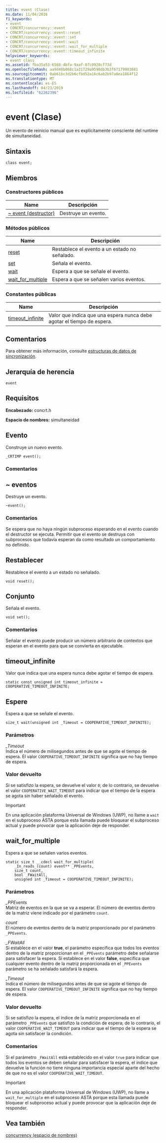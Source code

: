 ```yaml
---
title: event (Clase)
ms.date: 11/04/2016
f1_keywords:
- event
- CONCRT/concurrency::event
- CONCRT/concurrency::event::reset
- CONCRT/concurrency::event::set
- CONCRT/concurrency::event::wait
- CONCRT/concurrency::event::wait_for_multiple
- CONCRT/concurrency::event::timeout_infinite
helpviewer_keywords:
- event class
ms.assetid: fba35a53-6568-4bfa-9aaf-07c0928cf73d
ms.openlocfilehash: aa9d46b868c1a31729a9590db3b3f67179903881
ms.sourcegitcommit: 0ab61bc3d2b6cfbd52a16c6ab2b97a8ea1864f12
ms.translationtype: MT
ms.contentlocale: es-ES
ms.lasthandoff: 04/23/2019
ms.locfileid: "62262396"
---
```

# <a name="event-class"></a>event (Clase)

Un evento de reinicio manual que es explícitamente consciente del runtime de simultaneidad.

## <a name="syntax"></a>Sintaxis

```
class event;
```

## <a name="members"></a>Miembros

### <a name="public-constructors"></a>Constructores públicos

|Name|Descripción|
|----------|-----------------|
|[~ event (destructor)](#dtor)|Destruye un evento.|

### <a name="public-methods"></a>Métodos públicos

|Name|Descripción|
|----------|-----------------|
|[reset](#reset)|Restablece el evento a un estado no señalado.|
|[set](#set)|Señala el evento.|
|[wait](#wait)|Espera a que se señale el evento.|
|[wait_for_multiple](#wait_for_multiple)|Espera a que se señalen varios eventos.|

### <a name="public-constants"></a>Constantes públicas

|Name|Descripción|
|----------|-----------------|
|[timeout_infinite](#timeout_infinite)|Valor que indica que una espera nunca debe agotar el tiempo de espera.|

## <a name="remarks"></a>Comentarios

Para obtener más información, consulte [estructuras de datos de sincronización](../../../parallel/concrt/synchronization-data-structures.md).

## <a name="inheritance-hierarchy"></a>Jerarquía de herencia

`event`

## <a name="requirements"></a>Requisitos

**Encabezado:** concrt.h

**Espacio de nombres:** simultaneidad

##  <a name="ctor"></a> Evento

Construye un nuevo evento.

```
_CRTIMP event();
```

### <a name="remarks"></a>Comentarios

##  <a name="dtor"></a> ~ eventos

Destruye un evento.

```
~event();
```

### <a name="remarks"></a>Comentarios

Se espera que no haya ningún subproceso esperando en el evento cuando el destructor se ejecuta. Permitir que el evento se destruya con subprocesos que todavía esperan da como resultado un comportamiento no definido.

##  <a name="reset"></a> Restablecer

Restablece el evento a un estado no señalado.

```
void reset();
```

##  <a name="set"></a> Conjunto

Señala el evento.

```
void set();
```

### <a name="remarks"></a>Comentarios

Señalar el evento puede producir un número arbitrario de contextos que esperan en el evento para que se convierta en ejecutable.

##  <a name="timeout_infinite"></a> timeout_infinite

Valor que indica que una espera nunca debe agotar el tiempo de espera.

```
static const unsigned int timeout_infinite = COOPERATIVE_TIMEOUT_INFINITE;
```

##  <a name="wait"></a> Espere

Espera a que se señale el evento.

```
size_t wait(unsigned int _Timeout = COOPERATIVE_TIMEOUT_INFINITE);
```

### <a name="parameters"></a>Parámetros

*_Timeout*<br/>
Indica el número de milisegundos antes de que se agote el tiempo de espera. El valor `COOPERATIVE_TIMEOUT_INFINITE` significa que no hay tiempo de espera.

### <a name="return-value"></a>Valor devuelto

Si se satisfizo la espera, se devuelve el valor `0`; de lo contrario, se devuelve el valor `COOPERATIVE_WAIT_TIMEOUT` para indicar que el tiempo de la espera se agota sin haber señalado el evento.

> [!IMPORTANT]
>  En una aplicación plataforma Universal de Windows (UWP), no llame a `wait` en el subproceso ASTA porque esta llamada puede bloquear el subproceso actual y puede provocar que la aplicación deje de responder.

##  <a name="wait_for_multiple"></a> wait_for_multiple

Espera a que se señalen varios eventos.

```
static size_t __cdecl wait_for_multiple(
    _In_reads_(count) event** _PPEvents,
    size_t count,
    bool _FWaitAll,
    unsigned int _Timeout = COOPERATIVE_TIMEOUT_INFINITE);
```

### <a name="parameters"></a>Parámetros

*_PPEvents*<br/>
Matriz de eventos en la que se va a esperar. El número de eventos dentro de la matriz viene indicado por el parámetro `count`.

*count*<br/>
El número de eventos dentro de la matriz proporcionado por el parámetro `_PPEvents`.

*_FWaitAll*<br/>
Si establece en el valor **true**, el parámetro especifica que todos los eventos dentro de la matriz proporcionan en el `_PPEvents` parámetro debe señalarse para satisfacer la espera. Si establece en el valor **false**, especifica que cualquier evento dentro de la matriz proporcionada en el `_PPEvents` parámetro se ha señalado satisfará la espera.

*_Timeout*<br/>
Indica el número de milisegundos antes de que se agote el tiempo de espera. El valor `COOPERATIVE_TIMEOUT_INFINITE` significa que no hay tiempo de espera.

### <a name="return-value"></a>Valor devuelto

Si se satisfizo la espera, el índice de la matriz proporcionada en el parámetro `_PPEvents` que satisfizo la condición de espera; de lo contrario, el valor `COOPERATIVE_WAIT_TIMEOUT` para indicar que el tiempo de la espera se agota sin satisfacer la condición.

### <a name="remarks"></a>Comentarios

Si el parámetro `_FWaitAll` está establecido en el valor `true` para indicar que todos los eventos se deben señalar para satisfacer la espera, el índice que devuelve la función no tiene ninguna importancia especial aparte del hecho de que no es el valor `COOPERATIVE_WAIT_TIMEOUT`.

> [!IMPORTANT]
> En una aplicación plataforma Universal de Windows (UWP), no llame a `wait_for_multiple` en el subproceso ASTA porque esta llamada puede bloquear el subproceso actual y puede provocar que la aplicación deje de responder.

## <a name="see-also"></a>Vea también

[concurrency (espacio de nombres)](concurrency-namespace.md)
